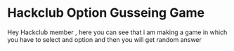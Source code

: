 # Hackclub Option Gusseing Game
 Hey Hackclub member , here you can see that i am making a game in which you have to select and option and then you will get random answer
